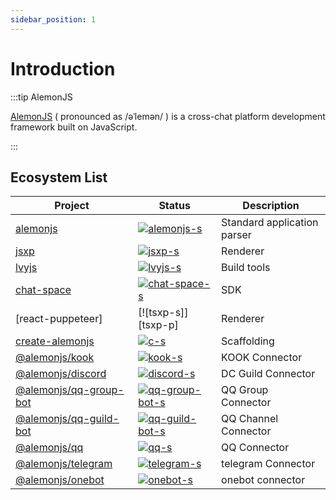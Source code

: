 ```yaml
---
sidebar_position: 1
---
```


# Introduction

:::tip AlemonJS

[AlemonJS](https://github.com/lemonade-lab/alemonjs) ( pronounced as /əˈlemən/ ) is a cross-chat platform development framework built on JavaScript.

:::

## Ecosystem List

| Project                  | Status                              | Description                 |
| ------------------------ | ----------------------------------- | --------------------------- |
| [alemonjs]               | [![alemonjs-s]][alemonjs-p]         | Standard application parser |
| [jsxp]                   | [![jsxp-s]][jsxp-p]                 | Renderer                    |
| [lvyjs]                  | [![lvyjs-s]][lvyjs-p]               | Build tools                 |
| [chat-space]             | [![chat-space-s]][chat-space-p]     | SDK                         |
| [react-puppeteer]        | [![tsxp-s]][tsxp-p]                 | Renderer                    |
| [create-alemonjs]        | [![c-s]][c-p]                       | Scaffolding                 |
| [@alemonjs/kook]         | [![kook-s]][kook-p]                 | KOOK Connector              |
| [@alemonjs/discord]      | [![discord-s]][discord-p]           | DC Guild Connector          |
| [@alemonjs/qq-group-bot] | [![qq-group-bot-s]][qq-group-bot-p] | QQ Group Connector          |
| [@alemonjs/qq-guild-bot] | [![qq-guild-bot-s]][qq-guild-bot-p] | QQ Channel Connector        |
| [@alemonjs/qq]           | [![qq-s]][qq-p]                     | QQ Connector                |
| [@alemonjs/telegram]     | [![telegram-s]][telegram-p]         | telegram Connector          |
| [@alemonjs/onebot]       | [![onebot-s]][onebot-p]             | onebot connector            |

[alemonjs]: https://github.com/lemonade-lab/alemonjs/tree/main/packages/alemonjs
[alemonjs-s]: https://img.shields.io/npm/v/alemonjs.svg
[alemonjs-p]: https://www.npmjs.com/package/alemonjs
[jsxp]: https://github.com/lvyjs/core/tree/main/packages/jsxp
[jsxp-s]: https://img.shields.io/npm/v/jsxp.svg
[jsxp-p]: https://www.npmjs.com/package/jsxp
[chat-space]: https://github.com/lemonade-lab/alemonjs/tree/main/packages/chat-space
[chat-space-s]: https://img.shields.io/npm/v/chat-space.svg
[chat-space-p]: https://www.npmjs.com/package/chat-space
[lvyjs]: https://github.com/lvyjs/core
[lvyjs-s]: https://img.shields.io/npm/v/lvyjs.svg
[lvyjs-p]: https://www.npmjs.com/package/lvyjs
[create-alemonjs]: https://github.com/lemonade-lab/alemonjs/tree/main/packages/create-alemonjs
[c-s]: https://img.shields.io/npm/v/create-alemonjs.svg
[c-p]: https://www.npmjs.com/package/create-alemonjs
[@alemonjs/kook]: https://github.com/lemonade-lab/alemonjs/tree/main/packages/kook
[kook-s]: https://img.shields.io/npm/v/@alemonjs/kook.svg
[kook-p]: https://www.npmjs.com/package/@alemonjs/kook
[@alemonjs/discord]: https://github.com/lemonade-lab/alemonjs/tree/main/packages/discord
[discord-s]: https://img.shields.io/npm/v/@alemonjs/discord.svg
[discord-p]: https://www.npmjs.com/package/@alemonjs/discord
[@alemonjs/qq-group-bot]: https://github.com/lemonade-lab/alemonjs/tree/main/packages/qq-group-bot
[qq-group-bot-s]: https://img.shields.io/npm/v/@alemonjs/qq-group-bot.svg
[qq-group-bot-p]: https://www.npmjs.com/package/@alemonjs/qq-group-bot
[@alemonjs/qq-guild-bot]: https://github.com/lemonade-lab/alemonjs/tree/main/packages/qq-guild-bot
[qq-guild-bot-s]: https://img.shields.io/npm/v/@alemonjs/qq-guild-bot.svg
[qq-guild-bot-p]: https://www.npmjs.com/package/@alemonjs/qq-guild-bot
[@alemonjs/qq]: https://github.com/lemonade-lab/alemonjs/tree/main/packages/qq
[qq-s]: https://img.shields.io/npm/v/@alemonjs/qq.svg
[qq-p]: https://www.npmjs.com/package/@alemonjs/telegram
[@alemonjs/telegram]: https://github.com/lemonade-lab/alemonjs/tree/main/packages/telegram
[telegram-s]: https://img.shields.io/npm/v/@alemonjs/telegram.svg
[telegram-p]: https://www.npmjs.com/package/@alemonjs/telegram
[@alemonjs/onebot]: https://github.com/lemonade-lab/alemonjs/tree/main/packages/onebot
[onebot-s]: https://img.shields.io/npm/v/@alemonjs/onebot.svg
[onebot-p]: https://www.npmjs.com/package/@alemonjs/onebot
